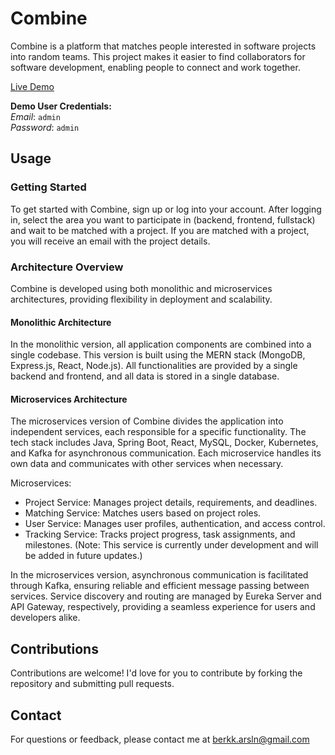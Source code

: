 # Combine

Combine is a platform that matches people interested in software projects into random teams. This project makes it easier to find collaborators for software development, enabling people to connect and work together.

[Live Demo](https://combine-unlg.onrender.com)

**Demo User Credentials:**  
*Email*: `admin`  
*Password*: `admin`

## Usage

### Getting Started
To get started with Combine, sign up or log into your account. After logging in, select the area you want to participate in (backend, frontend, fullstack) and wait to be matched with a project. If you are matched with a project, you will receive an email with the project details.

### Architecture Overview
Combine is developed using both monolithic and microservices architectures, providing flexibility in deployment and scalability.

#### Monolithic Architecture
In the monolithic version, all application components are combined into a single codebase. This version is built using the MERN stack (MongoDB, Express.js, React, Node.js). All functionalities are provided by a single backend and frontend, and all data is stored in a single database.

#### Microservices Architecture
The microservices version of Combine divides the application into independent services, each responsible for a specific functionality. The tech stack includes Java, Spring Boot, React, MySQL, Docker, Kubernetes, and Kafka for asynchronous communication. Each microservice handles its own data and communicates with other services when necessary.

Microservices:
- Project Service: Manages project details, requirements, and deadlines.
- Matching Service: Matches users based on project roles.
- User Service: Manages user profiles, authentication, and access control.
- Tracking Service: Tracks project progress, task assignments, and milestones. (Note: This service is currently under development and will be added in future updates.)

In the microservices version, asynchronous communication is facilitated through Kafka, ensuring reliable and efficient message passing between services. Service discovery and routing are managed by Eureka Server and API Gateway, respectively, providing a seamless experience for users and developers alike.

## Contributions

Contributions are welcome! I'd love for you to contribute by forking the repository and submitting pull requests.

## Contact
For questions or feedback, please contact me at berkk.arsln@gmail.com
